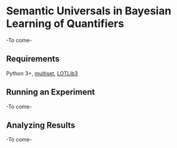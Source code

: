 # Semantic Universals in Bayesian Learning of Quantifiers

-To come-

## Requirements

Python 3+, [multiset](https://pypi.org/project/multiset/), [LOTLib3](https://github.com/piantado/LOTlib3)

## Running an Experiment

-To come-

## Analyzing Results

-To come-